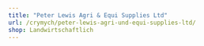 ```yaml
---
title: "Peter Lewis Agri & Equi Supplies Ltd"
url: /crymych/peter-lewis-agri-und-equi-supplies-ltd/
shop: Landwirtschaftlich
---
```

